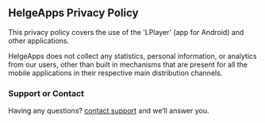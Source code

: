 ## HelgeApps Privacy Policy

This privacy policy covers the use of the 'LPlayer' (app for Android) and other applications.

HelgeApps does not collect any statistics, personal information, or analytics from our users, other than built in mechanisms that are present for all the mobile applications in their respective main distribution channels.

### Support or Contact

Having any questions? [contact support](mailto://8helge8@gmail.com) and we’ll answer you.
